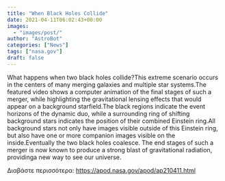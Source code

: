 ```yaml
---
title: "When Black Holes Collide"
date: 2021-04-11T06:02:43+00:00
images:
  - "images/post/"
author: "AstroBot"
categories: ["News"]
tags: ["nasa.gov"]
draft: false
---
```


What happens when two black holes collide?This extreme scenario occurs in the centers of many merging galaxies and multiple star systems.The featured video shows a computer animation of the final stages of such a merger, while highlighting the gravitational lensing effects that would appear on a background starfield.The black regions indicate the event horizons of the dynamic duo, while a surrounding ring of shifting background stars indicates the position of their combined Einstein ring.All background stars not only have images visible outside of this Einstein ring, but also have one or more companion images visible on the inside.Eventually the two black holes coalesce. The end stages of such a merger is now known to produce a strong blast of gravitational radiation, providinga new way to see our universe. 

Διαβάστε περισσότερα: https://apod.nasa.gov/apod/ap210411.html
